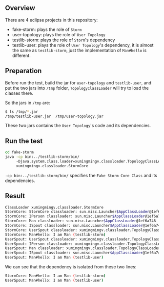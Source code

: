 ## Overview
There are 4 eclipse projects in this repository:
* fake-storm: plays the role of `Storm`
* user-topology: plays the role of `User Topology`
* testlib-storm: plays the role of `Storm`'s dependency
* testlib-user: plays the role of `User Topology`'s dependency, it is almost the same as `testlib-storm`, just the implementation of `Man#hello` is different.

## Preparation
Before run the test, build the jar for `user-topology` and `testlib-user`, and put the two jars into `/tmp` folder, `TopologyClassLoader` will try to load the classes there.

So the jars in `/tmp` are:
```bash
$ ls /tmp/*.jar
/tmp/testlib-user.jar  /tmp/user-topology.jar
```
These two jars contains the `User Topology`'s code and its dependencies.

## Run the test
```bash
cd fake-storm
java -cp bin:../testlib-storm/bin/ 
     -Djava.system.class.loader=xumingmingv.classloader.TopologyClassLoader 
     xumingmingv.classloader.StormCore
```

`-cp bin:../testlib-storm/bin/` specifies the `Fake Storm Core Class` and its dependencies.

## Result
```bash
ClassLoader xumingmingv.classloader.StormCore
StormCore: StormCore classloader: sun.misc.Launcher$AppClassLoader@1ef6a746
StormCore: IPerson classloader: sun.misc.Launcher$AppClassLoader@1ef6a746
StormCore: Man classloader: sun.misc.Launcher$AppClassLoader@1ef6a746
StormCore: ISpout classloader: sun.misc.Launcher$AppClassLoader@1ef6a746
StormCore: UserSpout classloader: xumingmingv.classloader.TopologyClassLoader@67386000
StormCore: Man#hello: I am Man (testlib-storm)
UserSpout: UserSpout classloader: xumingmingv.classloader.TopologyClassLoader@67386000
UserSpout: IPerson classloader: xumingmingv.classloader.TopologyClassLoader@67386000
UserSpout: Man classloader: xumingmingv.classloader.TopologyClassLoader@67386000
UserSpout: ISpout classloader: sun.misc.Launcher$AppClassLoader@1ef6a746
UserSpout: Man#hello: I am Man (testlib-user)
```

We can see that the dependency is isolated from these two lines:
```bash
StormCore: Man#hello: I am Man (testlib-storm)
UserSpout: Man#hello: I am Man (testlib-user)
```
